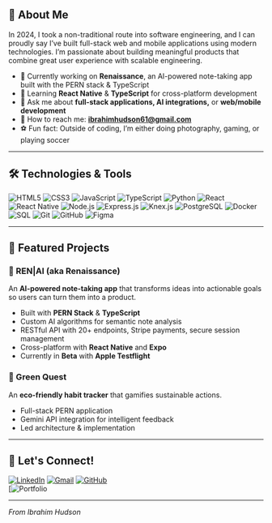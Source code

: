 ## 🚀 About Me
In 2024, I took a non-traditional route into software engineering, and I can proudly say I’ve built full-stack web and mobile applications using modern technologies. I’m passionate about building meaningful products that combine great user experience with scalable engineering.

- 📱 Currently working on **Renaissance**, an AI-powered note-taking app built with the PERN stack & TypeScript
- 🌱 Learning **React Native** & **TypeScript** for cross-platform development
- 💬 Ask me about **full-stack applications, AI integrations,** or **web/mobile development**
- 📧 How to reach me: **ibrahimhudson61@gmail.com**
- ⚽ Fun fact: Outside of coding, I’m either doing photography, gaming, or playing soccer

---

## 🛠️ Technologies & Tools

![HTML5](https://img.shields.io/badge/-HTML5-E34F26?style=flat&logo=html5&logoColor=white)
![CSS3](https://img.shields.io/badge/-CSS3-1572B6?style=flat&logo=css3&logoColor=white)
![JavaScript](https://img.shields.io/badge/-JavaScript-F7DF1E?style=flat&logo=javascript&logoColor=black)
![TypeScript](https://img.shields.io/badge/-TypeScript-3178C6?style=flat&logo=typescript&logoColor=white)
![Python](https://img.shields.io/badge/-Python-3776AB?style=flat&logo=python&logoColor=white)
![React](https://img.shields.io/badge/-React-61DAFB?style=flat&logo=react&logoColor=black)
![React Native](https://img.shields.io/badge/-React%20Native-61DAFB?style=flat&logo=react&logoColor=black)
![Node.js](https://img.shields.io/badge/-Node.js-339933?style=flat&logo=node.js&logoColor=white)
![Express.js](https://img.shields.io/badge/-Express.js-000000?style=flat&logo=express&logoColor=white)
![Knex.js](https://img.shields.io/badge/-Knex.js-D26B38?style=flat)
![PostgreSQL](https://img.shields.io/badge/-PostgreSQL-4169E1?style=flat&logo=postgresql&logoColor=white)
![Docker](https://img.shields.io/badge/-Docker-2496ED?style=flat&logo=docker&logoColor=white)
![SQL](https://img.shields.io/badge/-SQL-003B57?style=flat)
![Git](https://img.shields.io/badge/-Git-F05032?style=flat&logo=git&logoColor=white)
![GitHub](https://img.shields.io/badge/-GitHub-181717?style=flat&logo=github&logoColor=white)
![Figma](https://img.shields.io/badge/-Figma-F24E1E?style=flat&logo=figma&logoColor=white)

---

## 📌 Featured Projects

### 📝 REN|AI (aka Renaissance)
An **AI-powered note-taking app** that transforms ideas into actionable goals so users can turn them into a product.  
- Built with **PERN Stack** & **TypeScript**
- Custom AI algorithms for semantic note analysis
- RESTful API with 20+ endpoints, Stripe payments, secure session management
- Cross-platform with **React Native** and **Expo**
- Currently in **Beta** with **Apple Testflight**

### 🌱 Green Quest
An **eco-friendly habit tracker** that gamifies sustainable actions.  
- Full-stack PERN application
- Gemini API integration for intelligent feedback
- Led architecture & implementation

---

## 🤝 Let's Connect!

[![LinkedIn](https://img.shields.io/badge/LinkedIn-0A66C2?style=flat&logo=linkedin&logoColor=white)](http://www.linkedin.com/in/ibrahim-hudson-swe)
[![Gmail](https://img.shields.io/badge/Email-D14836?style=flat&logo=gmail&logoColor=white)](mailto:ibrahimhudson61@gmail.com)
[![GitHub](https://img.shields.io/badge/GitHub-181717?style=flat&logo=github&logoColor=white)](https://github.com/Ibra-Hud)  
[![Portfolio](https://www.iaso.dev/)

---

*From Ibrahim Hudson*
